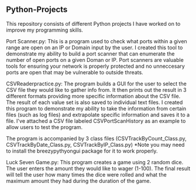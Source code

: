 ## Python-Projects
This repository consists of different Python projects I have worked on to improve my programming skills.

Port Scanner.py:     This is a program used to check what ports within a given range are open on an IP or Domain input by the user.
                      I created this tool to demonstrate my ability to build a port scanner that can enumerate the number of open ports
                      on a given Doman or IP. Port scanners are valuable tools for ensuring your network is properly protected and no 
                      unneccesary ports are open that may be vulnerable to outside threats. 

CSVReaderpractice.py: The program builds a GUI for the user to select the CSV file they would like to gather info from. It then prints out 
                      the result in 3 different formats providing more specific information about the CSV file. The result of each value set 
                      is also saved to individual text files. I created this program to demonstrate my ability to take the information from 
                      certain files (such as log files) and extrapolate specific information and saves it to a file. I've attached a CSV file
                      labeled CSVPortScanHistory as an example to allow users to test the program.
                      
The program is accompanied by 3 class files (CSVTrackByCount_Class.py, CSVTrackByDate_Class.py, CSVTrackByIP_Class.py)
*Note you may need to install the breezypythyongui package for it to work properly.
                       

Luck Seven Game.py:   This program creates a game using 2 random dice. The user enters the amount they would like to wager (1-100).
                      The final result will tell the user how many times the dice were rolled and what the maximum amount they had 
                      during the duration of the game.
